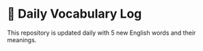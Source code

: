
# 📘 Daily Vocabulary Log

This repository is updated daily with 5 new English words and their meanings.
